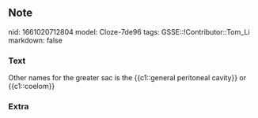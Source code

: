 ## Note
nid: 1661020712804
model: Cloze-7de96
tags: GSSE::!Contributor::Tom_Li
markdown: false

### Text
Other names for the greater sac is the {{c1::general peritoneal cavity}} or {{c1::coelom}}

### Extra

